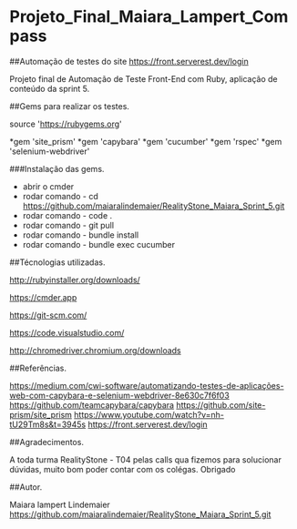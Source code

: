 # Projeto_Final_Maiara_Lampert_Compass

##Automação de testes do site https://front.serverest.dev/login

Projeto final de Automação de Teste Front-End com Ruby, aplicação de conteúdo da sprint 5. 

##Gems para realizar os testes.

source 'https://rubygems.org'

*gem 'site_prism'
*gem 'capybara'
*gem 'cucumber'
*gem 'rspec'
*gem 'selenium-webdriver'

###Instalação das gems.

* abrir o cmder 
* rodar comando - cd https://github.com/maiaralindemaier/RealityStone_Maiara_Sprint_5.git
* rodar comando - code .
* rodar comando - git pull
* rodar comando - bundle install
* rodar comando - bundle exec cucumber 


##Técnologias utilizadas.

http://rubyinstaller.org/downloads/

https://cmder.app

https://git-scm.com/

https://code.visualstudio.com/

http://chromedriver.chromium.org/downloads


##Referências.

https://medium.com/cwi-software/automatizando-testes-de-aplicações-web-com-capybara-e-selenium-webdriver-8e630c7f6f03
https://github.com/teamcapybara/capybara
https://github.com/site-prism/site_prism
https://www.youtube.com/watch?v=nh-tU29Tm8s&t=3945s
https://front.serverest.dev/login

##Agradecimentos.

A toda turma RealityStone - T04 pelas calls qua fizemos para solucionar dúvidas, muito bom poder contar com os colégas.
Obrigado

##Autor.

Maiara lampert Lindemaier
https://github.com/maiaralindemaier/RealityStone_Maiara_Sprint_5.git



